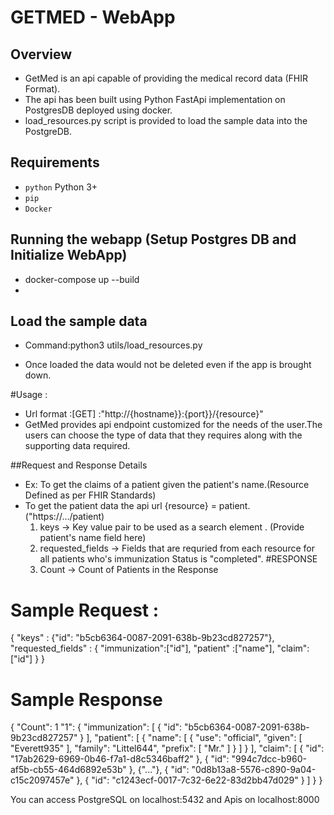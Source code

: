 # GETMED - WebApp


## Overview
  * GetMed is an api capable of providing the medical record data (FHIR Format).
  * The api has been built using Python FastApi implementation on PostgresDB deployed using docker.
  * load_resources.py script is provided to load the sample data into the PostgreDB.
  

## Requirements

* `python` Python 3+
* `pip` 
* `Docker`

## Running the webapp  (Setup Postgres DB and Initialize WebApp)
* docker-compose up --build 
* 
## Load the sample data
* Command:python3 utils/load_resources.py

* Once loaded the data would not be deleted even if the app is brought down.



#Usage :
 * Url format :[GET] :"http://{hostname}}:{port}}/{resource}"
 * GetMed provides api endpoint customized for the needs of the user.The users can choose the type of data that they requires along with the supporting data required.

##Request and Response Details
 * Ex: To get the claims of a patient given the patient's name.(Resource Defined as per FHIR Standards)
 * To get the patient data the api url {resource} = patient. ("https://.../patient)
   1. keys -> Key value pair to be used as a search element . (Provide patient's name field here)
   2. requested_fields -> Fields that are requried from each resource for all patients who's immunization Status is "completed". 
   #RESPONSE
   1. Count -> Count of Patients in the Response

 
# Sample Request :
{
"keys" : {"id": "b5cb6364-0087-2091-638b-9b23cd827257"},
"requested_fields" : { "immunization":["id"],
                        "patient" :["name"],
                        "claim":["id"]
                      }
}
# Sample Response 
{
    "Count": 1
    "1": {
        "immunization": [
            {
                "id": "b5cb6364-0087-2091-638b-9b23cd827257"
            }
        ],
        "patient": [
            {
                "name": [
                    {
                        "use": "official",
                        "given": [
                            "Everett935"
                        ],
                        "family": "Littel644",
                        "prefix": [
                            "Mr."
                        ]
                    }
                ]
            }
        ],
        "claim": [
            {
                "id": "17ab2629-6969-0b46-f7a1-d8c5346baff2"
            },
            {
                "id": "994c7dcc-b960-af5b-cb55-464d6892e53b"
            },
            {"..."},
            {
                "id": "0d8b13a8-5576-c890-9a04-c15c2097457e"
            },
            {
                "id": "c1243ecf-0017-7c32-6e22-83d2bb47d029"
            }
        ]
    }
}


You can access PostgreSQL on localhost:5432 and Apis on localhost:8000

